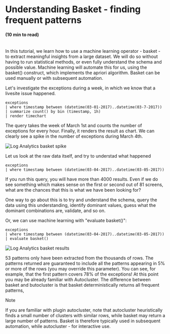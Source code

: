 # Understanding Basket - finding frequent patterns
#### (10 min to read)

<br/>
In this tutorial, we learn how to use a machine learning operator - basket - to extract meaningful insights from a large dataset.
We will do so without having to run statistical methods, or even fully understand the schema and possible value.
Machine learning will automate this for us, using the basket() construct, which implements the apriori algorithm.
Basket can be used manually or with subsequent automation.


Let's investigate the exceptions during a week, in which we know that a livesite issue happened.

```AIQL
exceptions
| where timestamp between (datetime(03-01-2017)..datetime(03-7-2017))
| summarize count() by bin (timestamp, 1h)
| render timechart
```

The query takes the week of March 1st and counts the number of exceptions for every hour.
Finally, it renders the result as chart.
We can clearly see a spike in the number of exceptions during March 4th.

<p><img src="~/learn/tutorials/images/smart analytics/basket_spike.jpg" alt="Log Analytics basket spike"></p>

Let us look at the raw data itself, and try to understad what happened

```AIQL
exceptions
| where timestamp between (datetime(03-04-2017)..datetime(03-05-2017))
```

If you run this query, you will have more than 4000 results. 
Even if we do see something which makes sense on the first or second out of 81 screens, 
what are the chances that this is what we have been looking for?

One way to go about this is to try and understand the schema, query the data using this understanding, 
identify dominant values, guess what the dominant combinations are, validate, and so on.

Or, we can use machine learning with "evaluate basket()":

```AIQL
exceptions
| where timestamp between (datetime(03-04-2017)..datetime(03-05-2017))
| evaluate basket()
```

<p><img src="~/learn/tutorials/images/smart analytics/basket_results.jpg" alt="Log Analytics basket results"></p>


53 patterns only have been extracted from the thousands of rows. 
The patterns returned are guaranteed to include all the patterns appearing in 5% or more of the rows (you may override this parameter). 
You can see, for example, that the first pattern covers 78% of the exceptions!
At this point you may be already familiar with Autocluster.
The difference between basket and butocluster is that basket deterministically returns all frequent patterns, 

> [!Note]
> If you are familiar with plugin autocluster, note that autocluster heuristically finds a small number of clusters with similar rows,
> while basket may return a large number of patterns. Basket is therefore typically used in subsequent automation, while autocluster - for interactive use.
